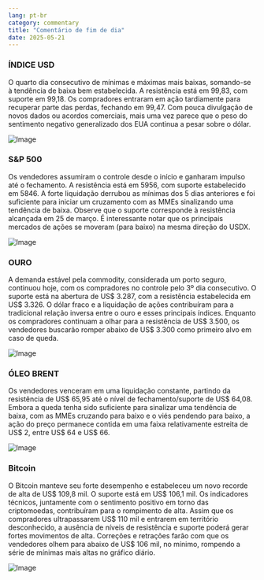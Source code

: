 ```yaml
---
lang: pt-br
category: commentary
title: "Comentário de fim de dia"
date: 2025-05-21
---
```


### ÍNDICE USD

O quarto dia consecutivo de mínimas e máximas mais baixas, somando-se à tendência de baixa bem estabelecida. A resistência está em 99,83, com suporte em 99,18. Os compradores entraram em ação tardiamente para recuperar parte das perdas, fechando em 99,47. Com pouca divulgação de novos dados ou acordos comerciais, mais uma vez parece que o peso do sentimento negativo generalizado dos EUA continua a pesar sobre o dólar.

![Image](https://markleighedu.github.io/img/May-2025/21-May-2025/usdindex.jpg)

### S&P 500

Os vendedores assumiram o controle desde o início e ganharam impulso até o fechamento. A resistência está em 5956, com suporte estabelecido em 5846. A forte liquidação derrubou as mínimas dos 5 dias anteriores e foi suficiente para iniciar um cruzamento com as MMEs sinalizando uma tendência de baixa. Observe que o suporte corresponde à resistência alcançada em 25 de março. É interessante notar que os principais mercados de ações se moveram (para baixo) na mesma direção do USDX.

![Image](https://markleighedu.github.io/img/May-2025/21-May-2025/sp500.jpg)

### OURO

A demanda estável pela commodity, considerada um porto seguro, continuou hoje, com os compradores no controle pelo 3º dia consecutivo. O suporte está na abertura de US$ 3.287, com a resistência estabelecida em US$ 3.326. O dólar fraco e a liquidação de ações contribuíram para a tradicional relação inversa entre o ouro e esses principais índices. Enquanto os compradores continuam a olhar para a resistência de US$ 3.500, os vendedores buscarão romper abaixo de US$ 3.300 como primeiro alvo em caso de queda.

![Image](https://markleighedu.github.io/img/May-2025/21-May-2025/gold.jpg)

### ÓLEO BRENT

Os vendedores venceram em uma liquidação constante, partindo da resistência de US$ 65,95 até o nível de fechamento/suporte de US$ 64,08. Embora a queda tenha sido suficiente para sinalizar uma tendência de baixa, com as MMEs cruzando para baixo e o viés pendendo para baixo, a ação do preço permanece contida em uma faixa relativamente estreita de US$ 2, entre US$ 64 e US$ 66.

![Image](https://markleighedu.github.io/img/May-2025/21-May-2025/brentoil.jpg)

### Bitcoin

O Bitcoin manteve seu forte desempenho e estabeleceu um novo recorde de alta de US$ 109,8 mil. O suporte está em US$ 106,1 mil. Os indicadores técnicos, juntamente com o sentimento positivo em torno das criptomoedas, contribuíram para o rompimento de alta. Assim que os compradores ultrapassarem US$ 110 mil e entrarem em território desconhecido, a ausência de níveis de resistência e suporte poderá gerar fortes movimentos de alta. Correções e retrações farão com que os vendedores olhem para abaixo de US$ 106 mil, no mínimo, rompendo a série de mínimas mais altas no gráfico diário.

![Image](https://markleighedu.github.io/img/May-2025/21-May-2025/bitcoin.jpg)

